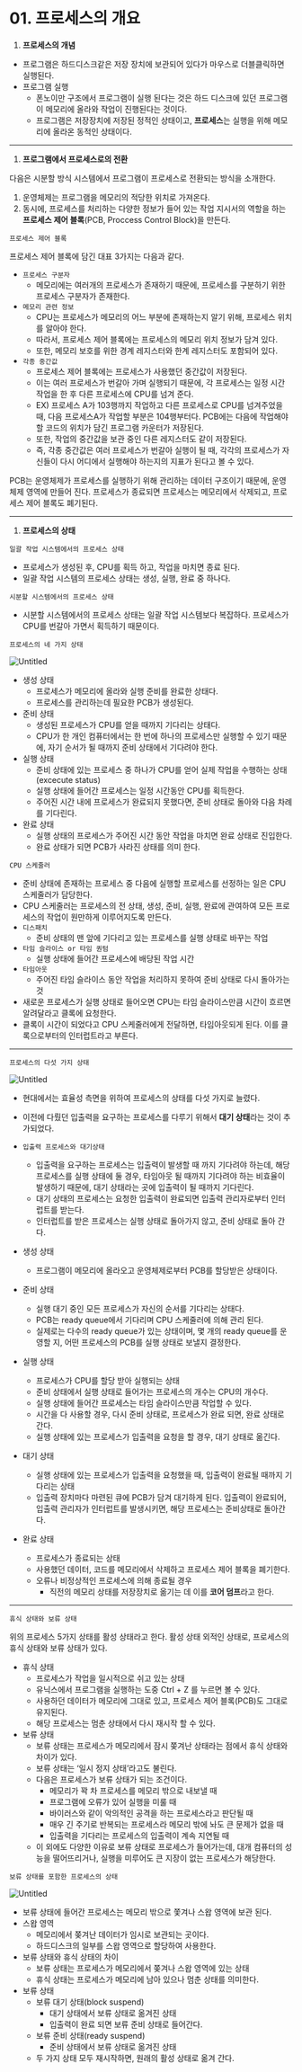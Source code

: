 # 01. 프로세스의 개요

1. **프로세스의 개념**
- 프로그램은 하드디스크같은 저장 장치에 보관되어 있다가 마우스로 더블클릭하면 실행된다.
- 프로그램 실행
  - 폰노이만 구조에서 프로그램이 실행 된다는 것은 하드 디스크에 있던 프로그램이 메모리에 올라와 작업이 진행된다는 것이다.
  - 프로그램은 저장장치에 저장된 정적인 상태이고, **프로세스**는 실행을 위해 메모리에 올라온 동적인 상태이다.

---

1. **프로그램에서 프로세스로의 전환**

다음은 시분할 방식 시스템에서 프로그램이 프로세스로 전환되는 방식을 소개한다.

1. 운영체제는 프로그램을 메모리의 적당한 위치로 가져온다.
2. 동시에, 프로세스를 처리하는 다양한 정보가 들어 있는 작업 지시서의 역할을 하는 **프로세스 제어 블록**(PCB, Proccess Control Block)을 만든다.

`프로세스 제어 블록`

프로세스 제어 블록에 담긴 대표 3가지는 다음과 같다.

- `프로세스 구분자`
  - 메모리에는 여러개의 프로세스가 존재하기 때문에, 프로세스를 구분하기 위한 프로세스 구분자가 존재한다.
- `메모리 관련 정보`
  - CPU는 프로세스가 메모리의 어느 부분에 존재하는지 알기 위해, 프로세스 위치를 알아야 한다.
  - 따라서, 프로세스 제어 블록에는 프로세스의 메모리 위치 정보가 담겨 있다.
  - 또한, 메모리 보호를 위한 경계 레지스터와 한계 레지스터도 포함되어 있다.
- `각종 중간값`
  - 프로세스 제어 블록에는 프로세스가 사용했던 중간값이 저장된다.
  - 이는 여러 프로세스가 번갈아 가며 실행되기 때문에, 각 프로세스는 일정 시간 작업을 한 후 다른 프로세스에 CPU를 넘겨 준다.
  - EX) 프로세스 A가 103행까지 작업하고 다른 프로세스로 CPU를 넘겨주었을 때, 다음 프로세스A가 작업할 부분은 104행부터다. PCB에는 다음에 작업해야할 코드의 위치가 담긴 프로그램 카운터가 저장된다.
  - 또한, 작업의 중간값을 보관 중인 다른 레지스터도 같이 저장된다.
  - 즉, 각종 중간값은 여러 프로세스가 번갈아 실행이 될 때, 각각의 프로세스가 자신들이 다시 어디에서 실행해야 하는지의 지표가 된다고 볼 수 있다.

PCB는 운영체제가 프로세스를 실행하기 위해 관리하는 데이터 구조이기 때문에, 운영체제 영역에 만들어 진다. 프로세스가 종료되면 프로세스는 메모리에서 삭제되고, 프로세스 제어 블록도 폐기된다.

---

1. **프로세스의 상태**

`일괄 작업 시스템에서의 프로세스 상태`

- 프로세스가 생성된 후, CPU를 획득 하고, 작업을 마치면 종료 된다.
- 일괄 작업 시스템의 프로세스 상태는 생성, 실행, 완료 중 하나다.

`시분할 시스템에서의 프로세스 상태`

- 시분할 시스템에서의 프로세스 상태는 일괄 작업 시스템보다 복잡하다. 프로세스가 CPU를 번갈아 가면서 획득하기 때문이다.

`프로세스의 네 가지 상태`

![Untitled](./assets/3-1-1%20프로세스의%20네%20가지%20상태.png)

- 생성 상태
  - 프로세스가 메모리에 올라와 실행 준비를 완료한 상태다.
  - 프로세스를 관리하는데 필요한 PCB가 생성된다.
- 준비 상태
  - 생성된 프로세스가 CPU를 얻을 때까지 기다리는 상태다.
  - CPU가 한 개인 컴퓨터에서는 한 번에 하나의 프로세스만 실행할 수 있기 때문에, 자기 순서가 될 때까지 준비 상태에서 기다려야 한다.
- 실행 상태
  - 준비 상태에 있는 프로세스 중 하나가 CPU를 얻어 실제 작업을 수행하는 상태(excecute status)
  - 실행 상태에 들어간 프로세스는 일정 시간동안 CPU를 획득한다.
  - 주어진 시간 내에 프로세스가 완료되지 못했다면, 준비 상태로 돌아와 다음 차례를 기다린다.
- 완료 상태
  - 실행 상태의 프로세스가 주어진 시간 동안 작업을 마치면 완료 상태로 진입한다.
  - 완료 상태가 되면 PCB가 사라진 상태를 의미 한다.

`CPU 스케줄러`

- 준비 상태에 존재하는 프로세스 중 다음에 실행할 프로세스를 선정하는 일은 CPU 스케줄러가 담당한다.
- CPU 스케줄러는 프로세스의 전 상태, 생성, 준비, 실행, 완료에 관여하여 모든 프로세스의 작업이 원만하게 이루어지도록 만든다.
- `디스패치`
  - 준비 상태의 맨 앞에 기다리고 있는 프로세스를 실행 상태로 바꾸는 작업
- `타임 슬라이스 or 타임 퀀텀`
  - 실행 상태에 들어간 프로세스에 배당된 작업 시간
- `타임아웃`
  - 주어진 타임 슬라이스 동안 작업을 처리하지 못하여 준비 상태로 다시 돌아가는 것
- 새로운 프로세스가 실행 상태로 들어오면 CPU는 타임 슬라이스만큼 시간이 흐르면 알려달라고 클록에 요청한다.
- 클록이 시간이 되었다고 CPU 스케줄러에게 전달하면, 타임아웃되게 된다. 이를 클록으로부터의 인터럽트라고 부른다.

---

`프로세스의 다섯 가지 상태`

![Untitled](./assets/3-1-2%20프로세스의%20다섯%20가지%20상태.png)

- 현대에서는 효율성 측면을 위하여 프로세스의 상태를 다섯 가지로 늘렸다.

- 이전에 다뤘던 입출력을 요구하는 프로세스를 다루기 위해서 **대기 상태**라는 것이 추가되었다.

- `입출력 프로세스와 대기상태`
  
  - 입출력을 요구하는 프로세스는 입출력이 발생할 때 까지 기다려야 하는데, 해당 프로세스를 실행 상태에 둘 경우, 타임아웃 될 때까지 기다려야 하는 비효율이 발생하기 때문에, 대기 상태라는 곳에 입출력이 될 때까지 기다린다.
  - 대기 상태의 프로세스는 요청한 입출력이 완료되면 입출력 관리자로부터 인터럽트를 받는다.
  - 인터럽트를 받은 프로세스는 실행 상태로 돌아가지 않고, 준비 상태로 돌아 간다.

- 생성 상태
  
  - 프로그램이 메모리에 올라오고 운영체제로부터 PCB를 할당받은 상태이다.

- 준비 상태
  
  - 실행 대기 중인 모든 프로세스가 자신의 순서를 기다리는 상태다.
  - PCB는 ready queue에서 기다리며 CPU 스케줄러에 의해 관리 된다.
  - 실제로는 다수의 ready queue가 있는 상태이며, 몇 개의 ready queue를 운영할 지, 어떤 프로세스의 PCB를 실행 상태로 보낼지 결정한다.

- 실행 상태
  
  - 프로세스가 CPU를 할당 받아 실행되는 상태
  - 준비 상태에서 실행 상태로 들어가는 프로세스의 개수는 CPU의 개수다.
  - 실행 상태에 들어간 프로세스는 타임 슬라이스만큼 작업할 수 있다.
  - 시간을 다 사용할 경우, 다시 준비 상태로, 프로세스가 완료 되면, 완료 상태로 간다.
  - 실행 상태에 있는 프로세스가 입출력을 요청을 할 경우, 대기 상태로 옮긴다.

- 대기 상태
  
  - 실행 상태에 있는 프로세스가 입출력을 요청했을 때, 입출력이 완료될 때까지 기다리는 상태
  - 입출력 장치마다 마련된 큐에 PCB가 담겨 대기하게 된다. 입출력이 완료되어, 입출력 관리자가 인터럽트를 발생시키면, 해당 프로세스는 준비상태로 돌아간다.

- 완료 상태
  
  - 프로세스가 종료되는 상태
  - 사용했던 데이터, 코드를 메모리에서 삭제하고 프로세스 제어 블록을 폐기한다.
  - 오류나 비정상적인 프로세스에 의해 종료될 경우
    - 직전의 메모리 상태를 저장장치로 옮기는 데 이를 **코어 덤프**라고 한다.

---

`휴식 상태와 보류 상태`

위의 프로세스 5가지 상태를 활성 상태라고 한다. 활성 상태 외적인 상태로, 프로세스의 휴식 상태와 보류 상태가 있다.

- 휴식 상태
  - 프로세스가 작업을 일시적으로 쉬고 있는 상태
  - 유닉스에서 프로그램을 실행하는 도중 Ctrl + Z 를 누르면 볼 수 있다.
  - 사용하던 데이터가 메모리에 그대로 있고, 프로세스 제어 블록(PCB)도 그대로 유지된다.
  - 해당 프로세스는 멈춘 상태에서 다시 재시작 할 수 있다.
- 보류 상태
  - 보류 상태는 프로세스가 메모리에서 잠시 쫒겨난 상태라는 점에서 휴식 상태와 차이가 있다.
  - 보류 상태는 ‘일시 정지 상태’라고도 불린다.
  - 다음은 프로세스가 보류 상태가 되는 조건이다.
    - 메모리가 꽉 차 프로세스를 메모리 밖으로 내보낼 때
    - 프로그램에 오류가 있어 실행을 미룰 때
    - 바이러스와 같이 악의적인 공격을 하는 프로세스라고 판단될 때
    - 매우 긴 주기로 반복되는 프로세스라 메모리 밖에 놔도 큰 문제가 없을 때
    - 입출력을 기다리는 프로세스의 입출력이 계속 지연될 때
  - 이 외에도 다양한 이유로 보류 상태로 프로세스가 들어가는데, 대개 컴퓨터의 성능을 떨어뜨리거나, 실행을 미루어도 큰 지장이 없는 프로세스가 해당한다.

`보류 상태를 포함한 프로세스의 상태`

![Untitled](./assets/3-1-3%20보류%20포함한%20프로세스의%20상태.png)

- 보류 상태에 들어간 프로세스는 메모리 밖으로 쫓겨나 스왑 영역에 보관 된다.
- 스왑 영역
  - 메모리에서 쫒겨난 데이터가 임시로 보관되는 곳이다.
  - 하드디스크의 일부를 스왑 영역으로 할당하여 사용한다.
- 보류 상태와 휴식 상태의 차이
  - 보류 상태는 프로세스가 메모리에서 쫒겨나 스왑 영역에 있는 상태
  - 휴식 상태는 프로세스가 메모리에 남아 있으나 멈춘 상태를 의미한다.
- 보류 상태
  - 보류 대기 상태(block suspend)
    - 대기 상태에서 보류 상태로 옮겨진 상태
    - 입출력이 완료 되면 보류 준비 상태로 들어간다.
  - 보류 준비 상태(ready suspend)
    - 준비 상태에서 보류 상태로 옮겨진 상태
  - 두 가지 상태 모두 재시작하면, 원래의 활성 상태로 옮겨 간다.
